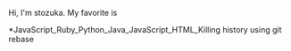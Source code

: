 Hi, I'm stozuka. My favorite is

*JavaScript_Ruby_Python_Java_JavaScript_HTML_Killing history using git rebase
